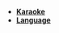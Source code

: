 <!-- Awen/_sidebar.md -->

- [**Karaoke**](./Karaoke/song.md)
- [**Language**](./Language/language.md)
<!-- - [**Project**](./Project/project.md) -->
